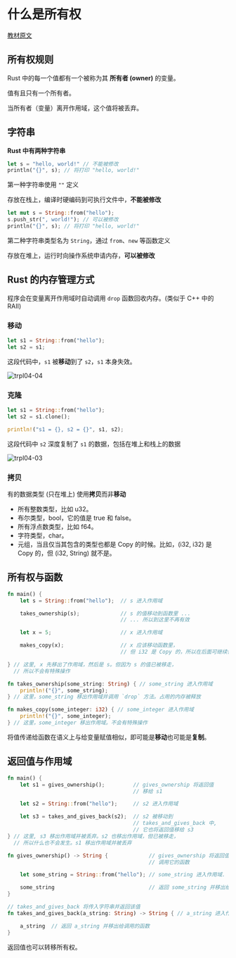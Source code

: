 # 什么是所有权

[教材原文](https://kaisery.github.io/trpl-zh-cn/ch04-01-what-is-ownership.html)

## 所有权规则

Rust 中的每一个值都有一个被称为其 **所有者 (owner)** 的变量。

值有且只有一个所有者。

当所有者（变量）离开作用域，这个值将被丢弃。

## 字符串

**Rust 中有两种字符串**

```rust
let s = "hello, world!" // 不能被修改
println("{}", s); // 将打印 "hello, world!"
```

第一种字符串使用 `""` 定义

存放在栈上，编译时硬编码到可执行文件中，**不能被修改**

```rust
let mut s = String::from("hello");
s.push_str(", world!"); // 可以被修改
println("{}", s); // 将打印 "hello, world!"
```

第二种字符串类型名为 `String`，通过 `from`、`new` 等函数定义 

存放在堆上，运行时向操作系统申请内存，**可以被修改**

## Rust 的内存管理方式

程序会在变量离开作用域时自动调用 `drop` 函数回收内存。(类似于 C++ 中的 RAII)

### 移动

```rust
let s1 = String::from("hello");
let s2 = s1;
```

这段代码中，`s1` 被**移动**到了 `s2`，`s1` 本身失效。

![trpl04-04](https://kaisery.github.io/trpl-zh-cn/img/trpl04-04.svg)

### 克隆

```rust
let s1 = String::from("hello");
let s2 = s1.clone();

println!("s1 = {}, s2 = {}", s1, s2);
```

这段代码中 `s2` 深度复制了 `s1` 的数据，包括在堆上和栈上的数据

![trpl04-03](https://kaisery.github.io/trpl-zh-cn/img/trpl04-03.svg)

### 拷贝

有的数据类型 (只在堆上) 使用**拷贝**而非**移动**

- 所有整数类型，比如 u32。
- 布尔类型，bool，它的值是 true 和 false。
- 所有浮点数类型，比如 f64。
- 字符类型，char。
- 元组，当且仅当其包含的类型也都是 Copy 的时候。比如，(i32, i32) 是 Copy 的，但 (i32, String) 就不是。

## 所有权与函数

```rust
fn main() {
    let s = String::from("hello");  // s 进入作用域

    takes_ownership(s);             // s 的值移动到函数里 ...
                                    // ... 所以到这里不再有效

    let x = 5;                      // x 进入作用域

    makes_copy(x);                  // x 应该移动函数里，
                                    // 但 i32 是 Copy 的，所以在后面可继续使用 x

} // 这里, x 先移出了作用域，然后是 s。但因为 s 的值已被移走，
  // 所以不会有特殊操作

fn takes_ownership(some_string: String) { // some_string 进入作用域
    println!("{}", some_string);
} // 这里，some_string 移出作用域并调用 `drop` 方法。占用的内存被释放

fn makes_copy(some_integer: i32) { // some_integer 进入作用域
    println!("{}", some_integer);
} // 这里，some_integer 移出作用域。不会有特殊操作
```

将值传递给函数在语义上与给变量赋值相似，即可能是**移动**也可能是**复制**。

## 返回值与作用域

```rust
fn main() {
    let s1 = gives_ownership();         // gives_ownership 将返回值
                                        // 移给 s1

    let s2 = String::from("hello");     // s2 进入作用域

    let s3 = takes_and_gives_back(s2);  // s2 被移动到
                                        // takes_and_gives_back 中, 
                                        // 它也将返回值移给 s3
} // 这里, s3 移出作用域并被丢弃。s2 也移出作用域，但已被移走，
  // 所以什么也不会发生。s1 移出作用域并被丢弃

fn gives_ownership() -> String {             // gives_ownership 将返回值移动给
                                             // 调用它的函数

    let some_string = String::from("hello"); // some_string 进入作用域.

    some_string                              // 返回 some_string 并移出给调用的函数
}

// takes_and_gives_back 将传入字符串并返回该值
fn takes_and_gives_back(a_string: String) -> String { // a_string 进入作用域

    a_string  // 返回 a_string 并移出给调用的函数
}
```

返回值也可以转移所有权。
